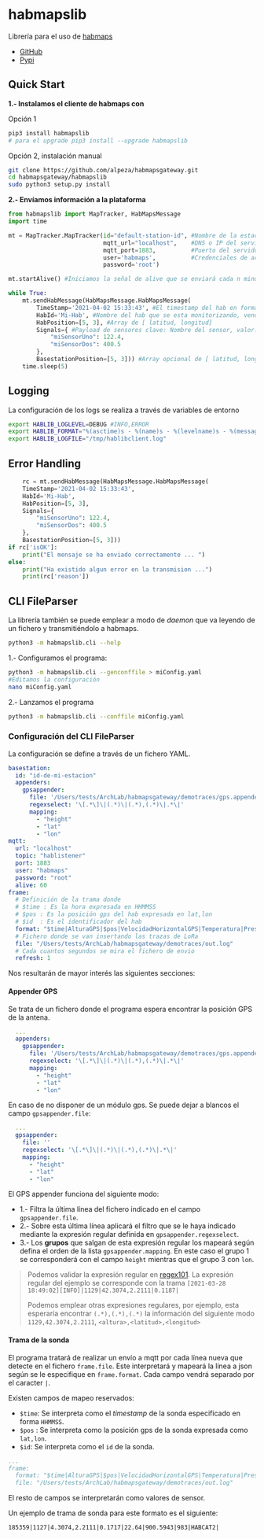 # habmapslib

Librería para el uso de [habmaps](https://github.com/alpeza/habmaps)

* [GitHub](https://github.com/alpeza/habmapsgateway)
* [Pypi](https://pypi.org/project/habmapslib/#description)

## Quick Start

__1.- Instalamos el cliente de habmaps con__

Opción 1

```bash
pip3 install habmapslib
# para el upgrade pip3 install --upgrade habmapslib
```

Opción 2, instalación manual

```bash
git clone https://github.com/alpeza/habmapsgateway.git
cd habmapsgateway/habmapslib
sudo python3 setup.py install
```

__2.- Envíamos información a la plataforma__

```python
from habmapslib import MapTracker, HabMapsMessage
import time

mt = MapTracker.MapTracker(id="default-station-id", #Nombre de la estación base
                           mqtt_url="localhost",    #DNS o IP del servidor MQTT
                           mqtt_port=1883,          #Puerto del servidor MQTT
                           user='habmaps',          #Credenciales de acceso al broker MQTT
                           password='root')

mt.startAlive() #Iniciamos la señal de alive que se enviará cada n minutos 

while True:
    mt.sendHabMessage(HabMapsMessage.HabMapsMessage(
        TimeStamp='2021-04-02 15:33:43', #El timestamp del hab en formato string datetime.now().strftime("%Y-%m-%d %H:%M:%S")
        HabId='Mi-Hab', #Nombre del hab que se esta monitorizando, vendrá de la traza q transmita el hab
        HabPosition=[5, 3], #Array de [ latitud, longitud]
        Signals={ #Payload de sensores clave: Nombre del sensor, valor: valor del sensor
            "miSensorUno": 122.4,
            "miSensorDos": 400.5
        },
        BasestationPosition=[5, 3])) #Array opcional de [ latitud, longitud] de posición de la estacion base
    time.sleep(5)
```

## Logging

La configuración de los logs se realiza a través de variables de entorno

```bash
export HABLIB_LOGLEVEL=DEBUG #INFO,ERROR
export HABLIB_FORMAT="%(asctime)s - %(name)s - %(levelname)s - %(message)s"
export HABLIB_LOGFILE="/tmp/hablibclient.log"
```

## Error Handling

```python
    rc = mt.sendHabMessage(HabMapsMessage.HabMapsMessage(
    TimeStamp='2021-04-02 15:33:43',
    HabId='Mi-Hab',
    HabPosition=[5, 3],
    Signals={
        "miSensorUno": 122.4,
        "miSensorDos": 400.5
    },
    BasestationPosition=[5, 3]))
if rc['isOK']:
    print("El mensaje se ha enviado correctamente ... ")
else:
    print("Ha existido algun error en la transmision ...")
    print(rc['reason'])
```

## CLI FileParser

La librería también se puede emplear a modo de _daemon_ que va leyendo
de un fichero y transmitiéndolo a habmaps.

```bash
python3 -m habmapslib.cli --help
```

1.- Configuramos el programa:

```bash
python3 -m habmapslib.cli --genconffile > miConfig.yaml
#Editamos la configuración
nano miConfig.yaml
```
2.- Lanzamos el programa

```bash
python3 -m habmapslib.cli --conffile miConfig.yaml
```

### Configuración del CLI FileParser

La configuración se define a través de un fichero YAML.

```yaml
basestation:
  id: "id-de-mi-estacion"
  appenders:
    gpsappender:
      file: '/Users/tests/ArchLab/habmapsgateway/demotraces/gps.appender'
      regexselect: '\[.*\]\|(.*)\|(.*),(.*)\|.*\|'
      mapping:
        - "height"
        - "lat"
        - "lon"
mqtt:
  url: "localhost"
  topic: "hablistener"
  port: 1883
  user: "habmaps"
  password: "root"
  alive: 60
frame:
  # Definición de la trama donde
  # $time : Es la hora expresada en HHMMSS
  # $pos : Es la posición gps del hab expresada en lat,lon
  # $id  : Es el identificador del hab
  format: "$time|AlturaGPS|$pos|VelocidadHorizontalGPS|Temperatura|Presion|AlturaBarometrica|$id|"
  # Fichero donde se van insertando las trazas de LoRa
  file: "/Users/tests/ArchLab/habmapsgateway/demotraces/out.log"
  # Cada cuantos segundos se mira el fichero de envio
  refresh: 1
``` 

Nos resultarán de mayor interés las siguientes secciones:

#### Appender GPS

Se trata de un fichero donde el programa espera encontrar la posición GPS de la
antena.

```yaml
  ...
  appenders:
    gpsappender:
      file: '/Users/tests/ArchLab/habmapsgateway/demotraces/gps.appender'
      regexselect: '\[.*\]\|(.*)\|(.*),(.*)\|.*\|'
      mapping:
        - "height"
        - "lat"
        - "lon"
```

En caso de no disponer de un módulo gps. Se puede dejar a blancos el campo `gpsappender.file`:

```yaml
  ...
  gpsappender:
    file: ''
    regexselect: '\[.*\]\|(.*)\|(.*),(.*)\|.*\|'
    mapping:
      - "height"
      - "lat"
      - "lon"

```

El GPS appender funciona del siguiente modo:

- 1.- Filtra la última línea del fichero indicado en el campo `gpsappender.file`.
- 2.- Sobre esta última línea aplicará el filtro que se le haya indicado mediante la expresión
  regular definida en `gpsappender.regexselect`.
- 3.- Los __grupos__ que salgan de esta expresión regular los mapeará según defina el orden de la lista `gpsappender.mapping`.
  En este caso el grupo 1 se corresponderá con el campo `height` mientras que el grupo 3 con `lon`.

> Podemos validar la expresión regular en [regex101](https://regex101.com/). La expresión regular
> del ejemplo se corresponde con la trama `[2021-03-28 18:49:02][INFO]|1129|42.3074,2.2111|0.1187|`
>
> Podemos emplear otras expresiones regulares, por ejemplo, esta esperaría encontrar `(.*),(.*),(.*)`
> la información del siguiente modo `1129,42.3074,2.2111`, `<altura>,<latitud>,<longitud>`

#### Trama de la sonda

El programa tratará de realizar un envío a mqtt por cada línea nueva que detecte en el fichero `frame.file`.
Este interpretará y mapeará  la línea a json según se le especifique en `frame.format`. Cada campo vendrá separado por el caracter `|`.

Existen campos de mapeo reservados:

* `$time`: Se interpreta como el _timestamp_ de la sonda especificado en forma `HHMMSS`.
* `$pos` : Se interpreta como la posición gps de la sonda expresada como `lat,lon`.
* `$id`: Se interpreta como el `id` de la sonda.

```yaml
...
frame:
  format: "$time|AlturaGPS|$pos|VelocidadHorizontalGPS|Temperatura|Presion|AlturaBarometrica|$id|"
  file: "/Users/tests/ArchLab/habmapsgateway/demotraces/out.log"
```

El resto de campos se interpretarán como valores de sensor.

Un ejemplo de trama de sonda para este formato es el siguiente:

```
185359|1127|4.3074,2.2111|0.1717|22.64|900.5943|983|HABCAT2|
```

